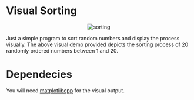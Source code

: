 # Visual Sorting
<p align="center">
  <img src="https://github.com/msk2000/visual_sorting/assets/129243151/36364933-54ac-4da5-9974-a42af8b0e60a" alt="sorting">
</p>



Just a simple program to sort random numbers and display the process visually. The above visual demo provided depicts the sorting process of 20 randomly ordered numbers between 1 and 20. 

# Dependecies

You will need [matplotlibcpp](https://github.com/lava/matplotlib-cpp) for the visual output. 
